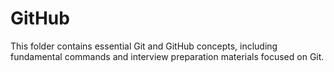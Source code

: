 # GitHub
This folder contains essential Git and GitHub concepts, including fundamental commands and interview preparation materials focused on Git.
